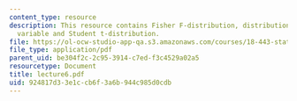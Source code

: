 ```yaml
---
content_type: resource
description: This resource contains Fisher F-distribution, distribution of the random
  variable and Student t-distribution.
file: https://ol-ocw-studio-app-qa.s3.amazonaws.com/courses/18-443-statistics-for-applications-fall-2006/924817d33e1ccb6f3a6b944c985d0cdb_lecture6.pdf
file_type: application/pdf
parent_uid: be304f2c-2c95-3914-c7ed-f3c4529a02a5
resourcetype: Document
title: lecture6.pdf
uid: 924817d3-3e1c-cb6f-3a6b-944c985d0cdb
---
```

